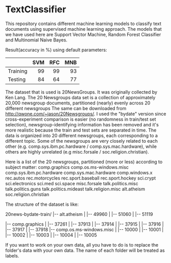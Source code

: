 # TextClassifier
This repository contains different machine learning models to classify text documents using supervised machine learning approach.
The models that we have used here are Support Vector Machine, Random Forest Classifier and Multinomial Naive Bayes.

Result(accuracy in %) using default parameters: 

|               |SVM     | RFC   |MNB   |
| ------------- |-------:| -----:|-----:|
| Training      | 99     | 99    |93    |
| Testing       | 84     | 64    | 77   |


The dataset that is used is 20NewsGroups. It was originally collected by Ken Lang.
The 20 Newsgroups data set is a collection of approximately 20,000 newsgroup documents, partitioned (nearly) evenly across 20 different newsgroups
The same can be downloaded from http://qwone.com/~jason/20Newsgroups/. I used the "bydate" version since cross-experiment comparison is easier (no randomness in train/test set selection), newsgroup-identifying information has been removed and it's more realistic because the train and test sets are separated in time.
The data is organized into 20 different newsgroups, each corresponding to a different topic.
Some of the newsgroups are very closely related to each other (e.g. comp.sys.ibm.pc.hardware / comp.sys.mac.hardware), while others are highly unrelated (e.g misc.forsale / soc.religion.christian).

Here is a list of the 20 newsgroups, partitioned (more or less) according to subject matter: 
comp.graphics
comp.os.ms-windows.misc
comp.sys.ibm.pc.hardware
comp.sys.mac.hardware
comp.windows.x
rec.autos
rec.motorcycles
rec.sport.baseball
rec.sport.hockey
sci.crypt
sci.electronics
sci.med
sci.space
misc.forsale
talk.politics.misc
talk.politics.guns
talk.politics.mideast
talk.religion.misc
alt.atheism
soc.religion.christian

The structure of the dataset is like:

20news-bydate-train/
|-- alt.atheism
|   |-- 49960
|   |-- 51060
|   |-- 51119

|-- comp.graphics
|   |-- 37261
|   |-- 37913
|   |-- 37914
|   |-- 37915
|   |-- 37916
|   |-- 37917
|   |-- 37918
|-- comp.os.ms-windows.misc
|   |-- 10000
|   |-- 10001
|   |-- 10002
|   |-- 10003
|   |-- 10004
|   |-- 10005 

If you want to work on your own data, all you have to do is to replace the folder's data with your own data.
The name of each folder will be treated as labels.
